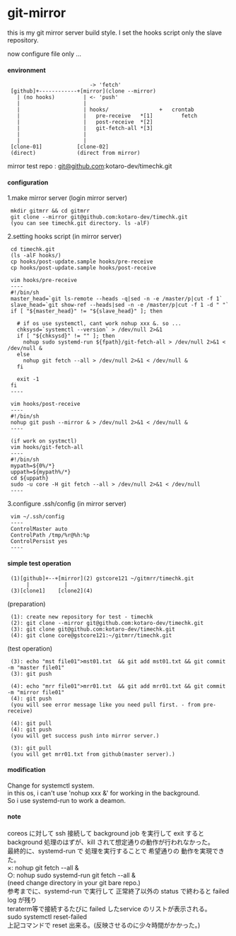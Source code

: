 # git-mirror
this is my git mirror server build style. I set the hooks script only the slave repository.

now configure file only ...

#### environment
```
                          -> 'fetch'
 [github]+------------+[mirror](clone --mirror)
   | (no hooks)         | <- 'push'
   |                    |
   |                    | hooks/                +   crontab
   |                    |   pre-receive   *[1]         fetch
   |                    |   post-receive  *[2]
   |                    |   git-fetch-all *[3]
   |                    |
   |                    |
 [clone-01]           [clone-02]
 (direct)             (direct from mirror)
```
mirror test repo : git@github.com:kotaro-dev/timechk.git

#### configuration

1.make mirror server
 (login mirror server)
``` 
 mkdir gitmrr && cd gitmrr
 git clone --mirror git@github.com:kotaro-dev/timechk.git
 (you can see timechk.git directory. ls -alF)
```
2.setting hooks script
 (in mirror server)
```
 cd timechk.git
 (ls -alF hooks/)
 cp hooks/post-update.sample hooks/pre-receive
 cp hooks/post-update.sample hooks/post-receive
 
 vim hooks/pre-receive
 ----
 #!/bin/sh
 master_head=`git ls-remote --heads -q|sed -n -e /master/p|cut -f 1`
 slave_head=`git show-ref --heads|sed -n -e /master/p|cut -f 1 -d " "`
 if [ "${master_head}" != "${slave_head}" ]; then

   # if os use systemctl, cant work nohup xxx &. so ...
   chksysd=`systemctl --version` > /dev/null 2>&1
   if [ "${chksysd}" != "" ]; then
     nohup sudo systemd-run ${fpath}/git-fetch-all > /dev/null 2>&1 < /dev/null &
   else
     nohup git fetch --all > /dev/null 2>&1 < /dev/null &
   fi

   exit -1
 fi
 ----
 
 vim hooks/post-receive
 ----
 #!/bin/sh
 nohup git push --mirror & > /dev/null 2>&1 < /dev/null &
 ----
 
 (if work on systmctl)
 vim hooks/git-fetch-all
 ----
 #!/bin/sh
 mypath=${0%/*}
 uppath=${mypath%/*}
 cd ${uppath}
 sudo -u core -H git fetch --all > /dev/null 2>&1 < /dev/null
 ----
```
3.configure .ssh/config
 (in mirror server)
```
 vim ~/.ssh/config
 ----
 ControlMaster auto
 ControlPath /tmp/%r@%h:%p
 ControlPersist yes
 ----
```

#### simple test operation

```
 (1)[github]+--+[mirror](2) gstcore121 ~/gitmrr/timechk.git
      |           |
 (3)[clone1]    [clone2](4)
```
(preparation)
```
 (1): create new repository for test - timechk
 (2): git clone --mirror git@github.com:kotaro-dev/timechk.git
 (3): git clone git@github.com:kotaro-dev/timechk.git
 (4): git clone core@gstcore121:~/gitmrr/timechk.git
```
(test operation)
```
 (3): echo "mst file01">mst01.txt  && git add mst01.txt && git commit -m "master file01"
 (3): git push 

 (4): echo "mrr file01">mrr01.txt  && git add mrr01.txt && git commit -m "mirror file01"
 (4): git push 
 (you will see error message like you need pull first. - from pre-receive)

 (4): git pull
 (4): git push
 (you will get success push into mirror server.)
 
 (3): git pull
 (you will get mrr01.txt from github(master server).)
```

#### modification

Change for systemctl system.  
in this os, i can't use 'nohup xxx &' for working in the background.  
So i use systemd-run to work a deamon.  

#### note

 coreos に対して ssh 接続して background job を実行して exit すると  
 background 処理のはずが、kill されて想定通りの動作が行われなかった。  
 最終的に、systemd-run で 処理を実行することで 希望通りの 動作を実現できた。  
 ×: nohup git fetch --all &  
 ○: nohup sudo systemd-run git fetch --all &  
    (need change directory in your git bare repo.)   
 参考までに、systemd-run で実行して 正常終了以外の status で終わると failed log が残り  
 teraterm等で接続するたびに failed したservice のリストが表示される。  
 sudo systemctl reset-failed  
 上記コマンドで reset 出来る。(反映させるのに少々時間がかかった。)  
 
